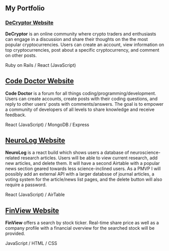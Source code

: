 ## My Portfolio

### [DeCryptor Website](https://decryptor.netlify.app/)

**DeCryptor** is an online community where crypto traders and enthusiasts can engage in a discussion and share their thoughts on the the most popular cryptocurrencies. Users can create an account, view information on top cryptocurrencies, post about a specific cryptocurrency, and comment on other posts.

Ruby on Rails / React (JavaScript)

## [Code Doctor Website](https://codedoctor.netlify.app/)

**Code Doctor** is a forum for all things coding/programming/development. Users can create accounts, create posts with their coding questions, and reply to other users' posts with comments/answers. The goal is to empower a community of developers of all levels to share knowledge and receive feedback.

React (JavaScript) / MongoDB / Express 

## [NeuroLog Website](https://elegant-archimedes-c68a8e.netlify.app)

**NeuroLog** is a react build which shows users a database of neuroscience-related research articles. Users will be able to view current research, add new articles, and delete them. It will have a second Airtable with a popular news section geared towards less science-inclined users. As a PMVP I will possibly add an external API with a larger databsse of journal articles, a voting system for the article/news list pages, and the delete button will also require a password.

React (JavaScript) / AirTable

## [FinView Website](https://jbeneroff.github.io/Stock-Data-Project/)

**FinView** offers a search by stock ticker. Real-time share price as well as a company profile with a financial overview for the searched stock will be provided. 

JavaScript / HTML / CSS
